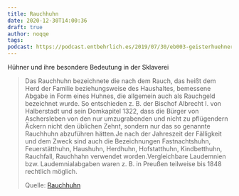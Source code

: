 ```yaml
---
title: Rauchhuhn
date: 2020-12-30T14:00:36
draft: true
author: noqqe
tags:
podcast: https://podcast.entbehrlich.es/2019/07/30/eb003-geisterhuehner-auf-der-linken-spur/
---
```


Hühner und ihre besondere Bedeutung in der Sklaverei

> Das Rauchhuhn bezeichnete die nach dem Rauch, das heißt dem Herd der Familie
> beziehungsweise des Haushaltes, bemessene Abgabe in Form eines Huhnes, die
> allgemein auch als Rauchgeld bezeichnet wurde. So entschieden z. B. der
> Bischof Albrecht I. von Halberstadt und sein Domkapitel 1322, dass die Bürger
> von Aschersleben von den nur umzugrabenden und nicht zu pflügendern Äckern
> nicht den üblichen Zehnt, sondern nur das so genannte Rauchhuhn abzuführen
> hätten.Je nach der Jahreszeit der Fälligkeit und dem Zweck sind auch die
> Bezeichnungen Fastnachtshuhn, Feuerstätthuhn, Haushuhn, Herdhuhn,
> Hofstatthuhn, Kindbetthuhn, Rauchfall, Rauchhahn verwendet
> worden.Vergleichbare Laudemnien bzw. Laudemnialabgaben waren z. B. in Preußen
> teilweise bis 1848 rechtlich möglich.
>
> Quelle: [Rauchhuhn](https://de.wikipedia.org/wiki/Rauchhuhn)
